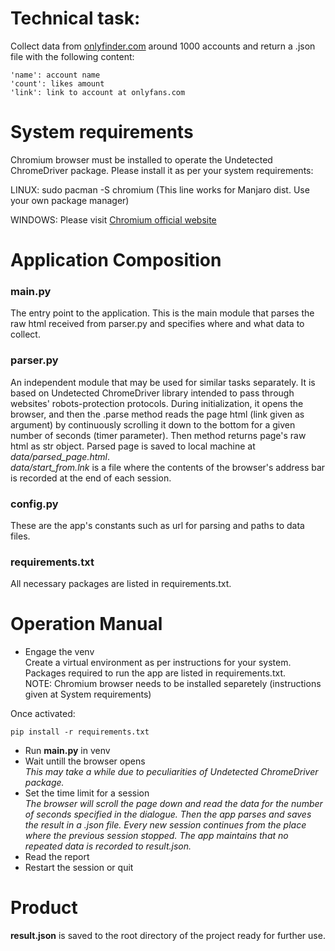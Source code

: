 # Technical task:

Collect data from [onlyfinder.com](https://onlyfinder.com/new-free/profiles)
around 1000 accounts and return a .json file with the following content:

    'name': account name  
    'count': likes amount  
    'link': link to account at onlyfans.com
    
# System requirements
Chromium browser must be installed to operate the Undetected ChromeDriver package.
Please install it as per your system requirements:

LINUX:
	sudo pacman -S chromium (This line works for Manjaro dist. Use your own package manager)

WINDOWS:
	Please visit [Chromium official website](https://www.chromium.org/getting-involved/download-chromium)

# Application Composition
### main.py
The entry point to the application. This is the main module that parses the raw html
received from parser.py and specifies where and what data to collect.
### parser.py
An independent module that may be used for similar tasks separately. It is based on
Undetected ChromeDriver library intended to pass through websites' robots-protection
protocols.
During initialization, it opens the browser, and then the .parse method reads
the page html (link given as argument) by continuously scrolling it down to the bottom for a given number of seconds (timer parameter).
Then method returns page's raw html as str object.
Parsed page is saved to local machine at *data/parsed_page.html*.  
*data/start_from.lnk* is a file where the contents of the browser's address bar is
recorded at the end of each session.
### config.py
These are the app's constants such as url for parsing and paths to data files.
### requirements.txt
All necessary packages are listed in requirements.txt.

# Operation Manual
- Engage the venv  
Create a virtual environment as per instructions for your system. Packages required to run the app are listed in requirements.txt.  
NOTE: Chromium browser needs to be installed separetely (instructions given at System requirements)

Once activated:

    pip install -r requirements.txt

- Run **main.py** in venv
- Wait untill the browser opens  
*This may take a while due to peculiarities of Undetected ChromeDriver package.*
- Set the time limit for a session  
*The browser will scroll the page down and read the data for the number of seconds
specified in the dialogue. Then the app parses and saves the result in a .json file.
Every new session continues from the place where the previous session stopped. The
app maintains that no repeated data is recorded to result.json.*
- Read the report
- Restart the session or quit

# Product
**result.json** is saved to the root directory of the project ready for further use.
